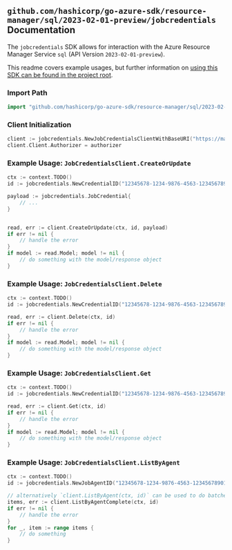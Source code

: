 
## `github.com/hashicorp/go-azure-sdk/resource-manager/sql/2023-02-01-preview/jobcredentials` Documentation

The `jobcredentials` SDK allows for interaction with the Azure Resource Manager Service `sql` (API Version `2023-02-01-preview`).

This readme covers example usages, but further information on [using this SDK can be found in the project root](https://github.com/hashicorp/go-azure-sdk/tree/main/docs).

### Import Path

```go
import "github.com/hashicorp/go-azure-sdk/resource-manager/sql/2023-02-01-preview/jobcredentials"
```


### Client Initialization

```go
client := jobcredentials.NewJobCredentialsClientWithBaseURI("https://management.azure.com")
client.Client.Authorizer = authorizer
```


### Example Usage: `JobCredentialsClient.CreateOrUpdate`

```go
ctx := context.TODO()
id := jobcredentials.NewCredentialID("12345678-1234-9876-4563-123456789012", "example-resource-group", "serverValue", "jobAgentValue", "credentialValue")

payload := jobcredentials.JobCredential{
	// ...
}


read, err := client.CreateOrUpdate(ctx, id, payload)
if err != nil {
	// handle the error
}
if model := read.Model; model != nil {
	// do something with the model/response object
}
```


### Example Usage: `JobCredentialsClient.Delete`

```go
ctx := context.TODO()
id := jobcredentials.NewCredentialID("12345678-1234-9876-4563-123456789012", "example-resource-group", "serverValue", "jobAgentValue", "credentialValue")

read, err := client.Delete(ctx, id)
if err != nil {
	// handle the error
}
if model := read.Model; model != nil {
	// do something with the model/response object
}
```


### Example Usage: `JobCredentialsClient.Get`

```go
ctx := context.TODO()
id := jobcredentials.NewCredentialID("12345678-1234-9876-4563-123456789012", "example-resource-group", "serverValue", "jobAgentValue", "credentialValue")

read, err := client.Get(ctx, id)
if err != nil {
	// handle the error
}
if model := read.Model; model != nil {
	// do something with the model/response object
}
```


### Example Usage: `JobCredentialsClient.ListByAgent`

```go
ctx := context.TODO()
id := jobcredentials.NewJobAgentID("12345678-1234-9876-4563-123456789012", "example-resource-group", "serverValue", "jobAgentValue")

// alternatively `client.ListByAgent(ctx, id)` can be used to do batched pagination
items, err := client.ListByAgentComplete(ctx, id)
if err != nil {
	// handle the error
}
for _, item := range items {
	// do something
}
```

